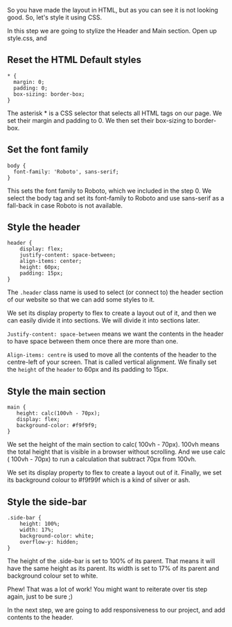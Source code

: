 So you have made the layout in HTML, but as you can see it is not looking good. So, let's style it using CSS.

In this step we are going to stylize the Header and Main section. Open up style.css, and

## Reset the HTML Default styles

```
* {
  margin: 0;
  padding: 0;
  box-sizing: border-box;
}
```

The asterisk * is a CSS selector that selects all HTML tags on our page. We set their margin and padding to 0. We then set their box-sizing to border-box.

## Set the font family

```
body {
  font-family: 'Roboto', sans-serif;
}
```

This sets the font family to Roboto, which we included in the step 0. We select the body tag and set its font-family to Roboto and use sans-serif as a fall-back in case Roboto is not available.

## Style the header

```
header {
    display: flex;
    justify-content: space-between;
    align-items: center;
    height: 60px;
    padding: 15px;
}
```

The `.header` class name is used to select (or connect to) the header section of our website so that we can add some styles to it.

We set its display property to flex to create a layout out of it, and then we can easily divide it into sections. We will divide it into sections later.

`Justify-content: space-between` means we want the contents in the header to have space between them once there are more than one.

`Align-items: centre` is used to move all the contents of the header to the centre-left of your screen. That is called vertical alignment. We finally set the `height` of the `header` to 60px and its padding to 15px.

## Style the main section

```
main {
   height: calc(100vh - 70px);
   display: flex;
   background-color: #f9f9f9;
}
```

We set the height of the main section to calc( 100vh - 70px). 100vh means the total height that is visible in a browser without scrolling. And we use calc ( 100vh - 70px) to run a calculation that subtract 70px from 100vh.

We set its display property to flex to create a layout out of it. Finally, we set its background colour to #f9f99f which is a kind of silver or ash.

## Style the side-bar

```
.side-bar {
    height: 100%;
    width: 17%;
    background-color: white;
    overflow-y: hidden;
}
```

The height of the .side-bar is set to 100% of its parent. That means it will have the same height as its parent. Its width is set to 17% of its parent and background colour set to white.

Phew! That was a lot of work! You might want to reiterate over tis step again, just to be sure ;)

In the next step, we are going to add responsiveness to our project, and add contents to the header.